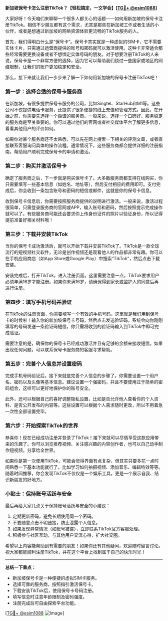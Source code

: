 **新加坡保号卡怎么注册TikTok？【轻松搞定，一文学会】[[TG💪+ @esim1088](https://t.me/s/esim1088)]**

大家好呀！今天咱们来聊聊一个很多人都关心的话题——如何用新加坡的保号卡注册TikTok。相信不少朋友都有这个需求，尤其是那些在新加坡工作或者生活的小伙伴，或者是想通过新加坡的网络资源体验更流畅的TikTok服务的人。

首先，我们得明白什么是“保号卡”。保号卡其实就是一种虚拟的SIM卡，它不需要实体卡片，只需通过运营商提供的账号和密码就可以激活使用。这种卡非常适合那些经常需要更换设备或者不想绑定实体号码的朋友。对于想要注册TikTok的人来说，保号卡是一个非常方便的选择，因为它可以帮助我们绕过一些国家或地区的网络限制，让我们的账户更加稳定和安全。

那么，接下来就让我们一步步来了解一下如何用新加坡的保号卡注册TikTok吧！

### **第一步：选择合适的保号卡服务商**

在新加坡，有很多提供保号卡服务的公司，比如Singtel、StarHub和M1等。这些公司不仅提供电话卡服务，还提供了很多便捷的线上充值和管理方式。因此，在开始之前，你需要先选择一个靠谱的服务商。一般来说，选择一个口碑好、服务稳定的服务商是至关重要的。你可以通过他们的官网或者社交媒体平台了解更多信息，看看其他用户的评价如何。

如果你对某个服务商还不太熟悉，可以先在网上搜索一下相关的评测文章，或者直接联系客服询问具体的操作流程。通常情况下，这些服务商都会提供详细的注册指南，帮助用户顺利完成保号卡的申请和激活。

### **第二步：购买并激活保号卡**

确定了服务商之后，下一步就是购买保号卡了。大多数服务商都支持在线购买，你只需要填写一些基本信息（如姓名、地址等），然后支付相应的费用即可。支付完成后，你会收到一条包含账号和密码的短信或邮件，这就是你的保号卡信息。

收到保号卡信息后，你需要按照服务商提供的说明进行激活。一般来说，激活过程很简单，只需登录服务商的官网或APP，输入账号和密码，然后按照提示完成操作就可以了。有些服务商可能还会要求你上传身份证件的照片以验证身份，所以记得提前准备好相关材料哦！

### **第三步：下载并安装TikTok**

当你的保号卡成功激活后，就可以开始下载并安装TikTok了。TikTok是一款全球流行的短视频社交软件，无论是创作视频还是观看他人的作品都非常有趣。你可以在手机应用商店（如App Store或Google Play）中搜索“TikTok”，然后点击下载安装。

安装完成后，打开TikTok，进入注册页面。这里需要注意一点，TikTok要求用户必须年满16岁才能注册。如果你未满16岁，请确保得到家长或监护人的同意后再进行注册。

### **第四步：填写手机号码并验证**

在TikTok的注册页面，你需要填写一个有效的手机号码。这里就是我们用到保号卡的时候啦！输入你的新加坡保号卡号码，然后点击发送验证码。系统会向你刚刚填写的号码发送一条验证码短信，你只需将收到的验证码输入到TikTok中即可完成验证。

需要注意的是，确保你的保号卡已经成功激活并且有足够的余额来接收短信。如果出现任何问题，可以联系保号卡服务商的客服寻求帮助。

### **第五步：完善个人信息并设置密码**

完成手机号码验证后，接下来就是完善个人信息的步骤了。你需要设置一个用户名、密码以及头像等基本信息。建议设置一个强密码，并且不要使用过于简单的密码组合，这样可以更好地保护你的账号安全。

此外，还可以根据自己的喜好调整隐私设置，比如是否允许他人查看你的个人资料、是否公开发布的内容等。这些设置可以根据个人需求随时更改，所以不用着急一次性全部设置完毕。

### **第六步：开始探索TikTok的世界**

恭喜你！现在已经成功注册并登录了TikTok！接下来就可以尽情享受这款应用带来的乐趣了。你可以浏览推荐视频、关注感兴趣的内容创作者，也可以自己动手制作短视频，分享给全世界。

如果你是第一次使用TikTok，可能会觉得界面有点复杂，但其实只要多花一点时间熟悉一下基本功能就行了。比如学习如何拍摄视频、添加音乐、编辑特效等等。随着时间推移，你会发现TikTok不仅仅是一个娱乐工具，更是一个展示自我、结识新朋友的好地方。

### **小贴士：保持账号活跃与安全**

最后再给大家几点关于保持账号活跃与安全的小建议：

1. 定期更新密码，避免长期使用同一个密码。
2. 不要随意点击不明链接，防止泄露个人信息。
3. 如果发现异常情况（如账号被盗），立即联系TikTok官方客服处理。
4. 积极参与社区互动，与其他用户交流心得，扩大社交圈。

希望以上内容能帮助到有需要的朋友！如果你还有其他疑问，欢迎随时留言讨论。祝大家都能顺利注册TikTok，并在这个平台上找到属于自己的快乐时光！

---

**总结一下重点：**
- 新加坡保号卡是一种便捷的虚拟SIM卡服务。
- 选择可靠的服务商，按照指引激活保号卡。
- 下载安装TikTok后，使用保号卡号码注册。
- 填写信息时注意年龄限制及密码强度。
- 注册完成后可自由探索平台功能。

[[TG💪+ @esim1088](https://t.me/s/esim1088) ![Image](https://i.postimg.cc/4NQfJmqS/Snipaste-2025-05-13-00-14-12.png)]